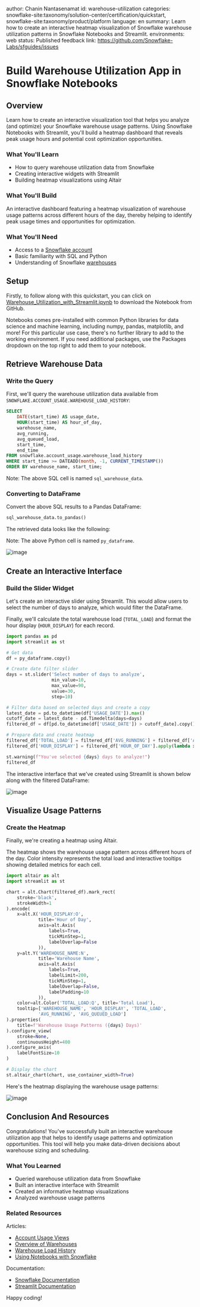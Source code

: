 author: Chanin Nantasenamat
id: warehouse-utilization
categories: snowflake-site:taxonomy/solution-center/certification/quickstart, snowflake-site:taxonomy/product/platform
language: en
summary: Learn how to create an interactive heatmap visualization of Snowflake warehouse utilization patterns in Snowflake Notebooks and Streamlit.
environments: web
status: Published
feedback link: https://github.com/Snowflake-Labs/sfguides/issues

# Build Warehouse Utilization App in Snowflake Notebooks
<!-- ------------------------ -->
## Overview

Learn how to create an interactive visualization tool that helps you analyze (and optimize) your Snowflake warehouse usage patterns. Using Snowflake Notebooks with Streamlit, you'll build a heatmap dashboard that reveals peak usage hours and potential cost optimization opportunities.

### What You'll Learn
- How to query warehouse utilization data from Snowflake
- Creating interactive widgets with Streamlit
- Building heatmap visualizations using Altair

### What You'll Build
An interactive dashboard featuring a heatmap visualization of warehouse usage patterns across different hours of the day, thereby helping to identify peak usage times and opportunities for optimization.

### What You'll Need
- Access to a [Snowflake account](https://signup.snowflake.com/)
- Basic familiarity with SQL and Python
- Understanding of Snowflake [warehouses](https://docs.snowflake.com/en/user-guide/warehouses-overview)

<!-- ------------------------ -->
## Setup

Firstly, to follow along with this quickstart, you can click on [Warehouse_Utilization_with_Streamlit.ipynb](https://github.com/Snowflake-Labs/snowflake-demo-notebooks/blob/main/Warehouse_Utilization_with_Streamlit/Warehouse_Utilization_with_Streamlit.ipynb) to download the Notebook from GitHub. 

Notebooks comes pre-installed with common Python libraries for data science and machine learning, including numpy, pandas, matplotlib, and more! For this particular use case, there's no further library to add to the working environment. If you need additional packages, use the Packages dropdown on the top right to add them to your notebook.

<!-- ------------------------ -->
## Retrieve Warehouse Data

### Write the Query
First, we'll query the warehouse utilization data available from `SNOWFLAKE.ACCOUNT_USAGE.WAREHOUSE_LOAD_HISTORY`:

```sql
SELECT 
    DATE(start_time) AS usage_date,
    HOUR(start_time) AS hour_of_day,
    warehouse_name,
    avg_running,
    avg_queued_load,
    start_time,
    end_time
FROM snowflake.account_usage.warehouse_load_history
WHERE start_time >= DATEADD(month, -1, CURRENT_TIMESTAMP())
ORDER BY warehouse_name, start_time;
```

Note: The above SQL cell is named `sql_warehouse_data`.

### Converting to DataFrame
Convert the above SQL results to a Pandas DataFrame:

```python
sql_warehouse_data.to_pandas()
```

The retrieved data looks like the following:

Note: The above Python cell is named `py_dataframe`.

![image](assets/img01.png)

<!-- ------------------------ -->
## Create an Interactive Interface

### Build the Slider Widget
Let's create an interactive slider using Streamlit. This would allow users to select the number of days to analyze, which would filter the DataFrame. 

Finally, we'll calculate the total warehouse load (`TOTAL_LOAD`) and format the hour display (`HOUR_DISPLAY`) for each record.

```python
import pandas as pd
import streamlit as st

# Get data
df = py_dataframe.copy()

# Create date filter slider
days = st.slider('Select number of days to analyze', 
                 min_value=10, 
                 max_value=90, 
                 value=30, 
                 step=10)

# Filter data based on selected days and create a copy
latest_date = pd.to_datetime(df['USAGE_DATE']).max()
cutoff_date = latest_date - pd.Timedelta(days=days)
filtered_df = df[pd.to_datetime(df['USAGE_DATE']) > cutoff_date].copy()

# Prepare data and create heatmap
filtered_df['TOTAL_LOAD'] = filtered_df['AVG_RUNNING'] + filtered_df['AVG_QUEUED_LOAD']
filtered_df['HOUR_DISPLAY'] = filtered_df['HOUR_OF_DAY'].apply(lambda x: f"{x:02d}:00")

st.warning(f"You've selected {days} days to analyze!")
filtered_df
```

The interactive interface that we've created using Streamlit is shown below along with the filtered DataFrame:

![image](assets/img02.png)

<!-- ------------------------ -->
## Visualize Usage Patterns

### Create the Heatmap
Finally, we're creating a heatmap using Altair. 

The heatmap shows the warehouse usage pattern across different hours of the day. Color intensity represents the total load and interactive tooltips showing detailed metrics for each cell.

```python
import altair as alt
import streamlit as st

chart = alt.Chart(filtered_df).mark_rect(
    stroke='black',
    strokeWidth=1
).encode(
    x=alt.X('HOUR_DISPLAY:O', 
            title='Hour of Day',
            axis=alt.Axis(
                labels=True,
                tickMinStep=1,
                labelOverlap=False
            )),
    y=alt.Y('WAREHOUSE_NAME:N', 
            title='Warehouse Name',
            axis=alt.Axis(
                labels=True,
                labelLimit=200,
                tickMinStep=1,
                labelOverlap=False,
                labelPadding=10
            )),
    color=alt.Color('TOTAL_LOAD:Q', title='Total Load'),
    tooltip=['WAREHOUSE_NAME', 'HOUR_DISPLAY', 'TOTAL_LOAD', 
            'AVG_RUNNING', 'AVG_QUEUED_LOAD']
).properties(
    title=f'Warehouse Usage Patterns ({days} Days)'
).configure_view(
    stroke=None,
    continuousHeight=400
).configure_axis(
    labelFontSize=10
)

# Display the chart
st.altair_chart(chart, use_container_width=True)
```

Here's the heatmap displaying the warehouse usage patterns:

![image](assets/img03.png)

<!-- ------------------------ -->
## Conclusion And Resources

Congratulations! You've successfully built an interactive warehouse utilization app that helps to identify usage patterns and optimization opportunities. This tool will help you make data-driven decisions about warehouse sizing and scheduling.

### What You Learned
- Queried warehouse utilization data from Snowflake
- Built an interactive interface with Streamlit
- Created an informative heatmap visualizations
- Analyzed warehouse usage patterns

### Related Resources

Articles:
- [Account Usage Views](https://docs.snowflake.com/en/sql-reference/account-usage)
- [Overview of Warehouses](https://docs.snowflake.com/en/user-guide/warehouses-overview)
- [Warehouse Load History](https://docs.snowflake.com/en/sql-reference/account-usage/warehouse_load_history)
- [Using Notebooks with Snowflake](https://docs.snowflake.com/en/user-guide/ui-snowsight/notebooks-use-with-snowflake)

Documentation:
- [Snowflake Documentation](https://docs.snowflake.com/)
- [Streamlit Documentation](https://docs.streamlit.io/)

Happy coding!
